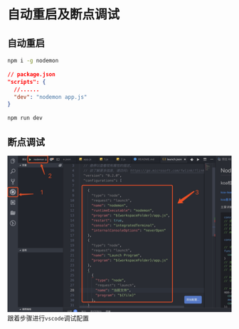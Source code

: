 # 自动重启及断点调试

## 自动重启

```bash
npm i -g nodemon
```

```json
// package.json
"scripts": {
  //......
  "dev": "nodemon app.js"
}
```

```bash
npm run dev
```

## 断点调试

![case](../.vuepress/public/img/vs-1.png 'case')
跟着步骤进行`vscode`调试配置